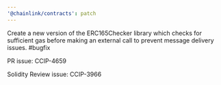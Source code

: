```yaml
---
'@chainlink/contracts': patch
---
```


Create a new version of the ERC165Checker library which checks for sufficient gas before making an external call to prevent message delivery issues. #bugfix


PR issue: CCIP-4659

Solidity Review issue: CCIP-3966